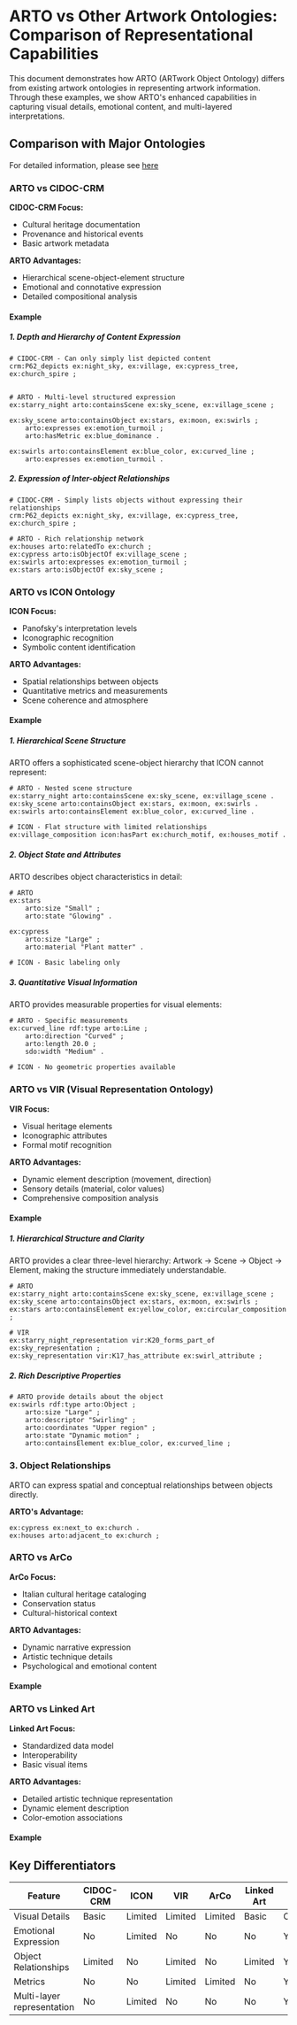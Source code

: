 # ARTO vs Other Artwork Ontologies: Comparison of Representational Capabilities


This document demonstrates how ARTO (ARTwork Object Ontology) differs from existing artwork ontologies in representing artwork information. Through these examples, we show ARTO's enhanced capabilities in capturing visual details, emotional content, and multi-layered interpretations.

## Comparison with Major Ontologies

For detailed information, please see [here](./examples/)

### ARTO vs CIDOC-CRM

**CIDOC-CRM Focus:**
- Cultural heritage documentation
- Provenance and historical events
- Basic artwork metadata

**ARTO Advantages:**
- Hierarchical scene-object-element structure
- Emotional and connotative expression
- Detailed compositional analysis

#### Example

##### 1. Depth and Hierarchy of Content Expression


```turtle
# CIDOC-CRM - Can only simply list depicted content
crm:P62_depicts ex:night_sky, ex:village, ex:cypress_tree, ex:church_spire ;


# ARTO - Multi-level structured expression
ex:starry_night arto:containsScene ex:sky_scene, ex:village_scene ;

ex:sky_scene arto:containsObject ex:stars, ex:moon, ex:swirls ;
    arto:expresses ex:emotion_turmoil ;
    arto:hasMetric ex:blue_dominance .

ex:swirls arto:containsElement ex:blue_color, ex:curved_line ;
    arto:expresses ex:emotion_turmoil .
```


##### 2. Expression of Inter-object Relationships


```turtle
# CIDOC-CRM - Simply lists objects without expressing their relationships
crm:P62_depicts ex:night_sky, ex:village, ex:cypress_tree, ex:church_spire ;

# ARTO - Rich relationship network
ex:houses arto:relatedTo ex:church ;
ex:cypress arto:isObjectOf ex:village_scene ;
ex:swirls arto:expresses ex:emotion_turmoil ;
ex:stars arto:isObjectOf ex:sky_scene ;
```

### ARTO vs ICON Ontology

**ICON Focus:**
- Panofsky's interpretation levels
- Iconographic recognition
- Symbolic content identification

**ARTO Advantages:**
- Spatial relationships between objects
- Quantitative metrics and measurements
- Scene coherence and atmosphere

#### Example

##### 1. Hierarchical Scene Structure

ARTO offers a sophisticated scene-object hierarchy that ICON cannot represent:

```turtle
# ARTO - Nested scene structure
ex:starry_night arto:containsScene ex:sky_scene, ex:village_scene .
ex:sky_scene arto:containsObject ex:stars, ex:moon, ex:swirls .
ex:swirls arto:containsElement ex:blue_color, ex:curved_line .

# ICON - Flat structure with limited relationships
ex:village_composition icon:hasPart ex:church_motif, ex:houses_motif .
```

##### 2. Object State and Attributes

ARTO describes object characteristics in detail:

```turtle
# ARTO
ex:stars 
    arto:size "Small" ;
    arto:state "Glowing" .
    
ex:cypress 
    arto:size "Large" ;
    arto:material "Plant matter" .

# ICON - Basic labeling only
```


##### 3. Quantitative Visual Information

ARTO provides measurable properties for visual elements:

```turtle
# ARTO - Specific measurements
ex:curved_line rdf:type arto:Line ;
    arto:direction "Curved" ;
    arto:length 20.0 ;
    sdo:width "Medium" .

# ICON - No geometric properties available
```


### ARTO vs VIR (Visual Representation Ontology)

**VIR Focus:**
- Visual heritage elements
- Iconographic attributes
- Formal motif recognition

**ARTO Advantages:**
- Dynamic element description (movement, direction)
- Sensory details (material, color values)
- Comprehensive composition analysis

#### Example

##### 1. Hierarchical Structure and Clarity

ARTO provides a clear three-level hierarchy: Artwork → Scene → Object → Element, making the structure immediately understandable.


```turtle
# ARTO
ex:starry_night arto:containsScene ex:sky_scene, ex:village_scene ;
ex:sky_scene arto:containsObject ex:stars, ex:moon, ex:swirls ;
ex:stars arto:containsElement ex:yellow_color, ex:circular_composition ;

# VIR
ex:starry_night_representation vir:K20_forms_part_of ex:sky_representation ;
ex:sky_representation vir:K17_has_attribute ex:swirl_attribute ;
```


##### 2. Rich Descriptive Properties


```turtle
# ARTO provide details about the object
ex:swirls rdf:type arto:Object ;
    arto:size "Large" ;
    arto:descriptor "Swirling" ;
    arto:coordinates "Upper region" ;
    arto:state "Dynamic motion" ;
    arto:containsElement ex:blue_color, ex:curved_line ;
```


### 3. Object Relationships

ARTO can express spatial and conceptual relationships between objects directly.

**ARTO's Advantage:**
```turtle
ex:cypress ex:next_to ex:church .
ex:houses arto:adjacent_to ex:church ;
```



### ARTO vs ArCo

**ArCo Focus:**
- Italian cultural heritage cataloging
- Conservation status
- Cultural-historical context

**ARTO Advantages:**
- Dynamic narrative expression
- Artistic technique details
- Psychological and emotional content

#### Example





### ARTO vs Linked Art

**Linked Art Focus:**
- Standardized data model
- Interoperability
- Basic visual items

**ARTO Advantages:**
- Detailed artistic technique representation
- Dynamic element description
- Color-emotion associations

#### Example








## Key Differentiators
| Feature                 | CIDOC-CRM | ICON    | VIR     | ArCo    | Linked Art | ARTO           |
|-------------------------|-----------|---------|---------|---------|-------------|----------------|
| Visual Details          | Basic     | Limited | Limited | Limited | Basic       | Comprehensive  |
| Emotional Expression    | No        | Limited | No      | No      | No          | Yes            |
| Object Relationships    | Limited   | No      | Limited | No      | Limited     | Yes            |
| Metrics                 | No        | No      | Limited | Limited | No          | Yes            |
| Multi-layer representation | No    | Limited | No      | No      | No          | Yes            |


